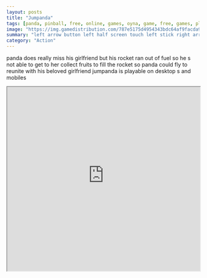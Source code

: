 ```yaml
---
layout: posts
title: "Jumpanda"
tags: [panda, pinball, free, online, games, oyna, game, free, games, play, play, games]
image: "https://img.gamedistribution.com/787e5175d4954343bdc64af9facda9d4.jpg"
summary: "left arrow button left half screen touch left stick right arrow button right half screen touch left stick coolect all fruits and collide with rocket  free online games oyna game free games play play games"
category: "Action"
---
```


panda does really miss his girlfriend but his rocket ran out of fuel so he s not able to get to her collect fruits to fill the rocket so panda could fly to reunite with his beloved girlfriend jumpanda is playable on desktop s and mobiles

<iframe width="100%" height="480px;" src="https://html5.gamedistribution.com/787e5175d4954343bdc64af9facda9d4/"></iframe>